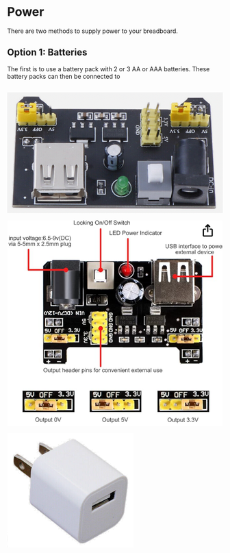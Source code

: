 # Power

There are two methods to supply power to your
breadboard.

## Option 1: Batteries

The first is to use a battery pack with 2 or 3 AA or AAA batteries.  These battery
packs can then be connected to 

##

![](../img/breadboard-power.png)

![](../img/bb-power.png)

![](../img/usb-wall-charger.png)

